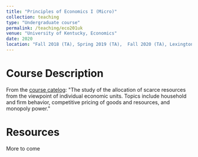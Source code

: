 ```yaml
---
title: "Principles of Economics I (Micro)"
collection: teaching
type: "Undergraduate course"
permalink: /teaching/eco201uk
venue: "University of Kentucky, Economics"
date: 2020
location: "Fall 2018 (TA), Spring 2019 (TA),  Fall 2020 (TA), Lexington, KY"
---
```



Course Description
======
From the [course catelog](http://www.uky.edu/registrar/bulletinCurrent/courses/ECO.pdf): "The study of the allocation of scarce resources from the viewpoint of individual economic units. Topics include household and firm behavior, competitive pricing of goods and resources, and monopoly power." 

Resources 
======
More to come 

